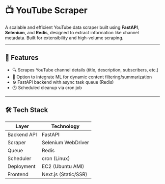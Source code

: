# 📺 YouTube Scraper

A scalable and efficient YouTube data scraper built using **FastAPI**, **Selenium**, and **Redis**, designed to extract information like channel metadata. Built for extensibility and high-volume scraping.

---

## 🚀 Features

- 🔍 Scrapes YouTube channel details (title, description, subscribers, etc.)
- 🧠 Option to integrate ML for dynamic content filtering/summarization
- ⚙️ FastAPI backend with async task queue (Redis)
- 🕓 Scheduled cleanup via cron job

---

## 🛠️ Tech Stack

| Layer        | Technology           |
|-------------|----------------------|
| Backend API | FastAPI              |
| Scraper     | Selenium WebDriver   |
| Queue       | Redis                |
| Scheduler   | cron (Linux)         |
| Deployment  | EC2 (Ubuntu AMI)     |
| Frontend    | Next.js (Static/SSR) |
